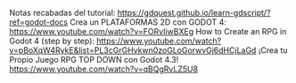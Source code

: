 Notas recabadas del tutorial: https://gdquest.github.io/learn-gdscript/?ref=godot-docs
Crea un PLATAFORMAS 2D con GODOT 4: https://www.youtube.com/watch?v=FORvIiwBXEg
How to Create an RPG in Godot 4 (step by step): https://www.youtube.com/watch?v=pBoXqW4RykE&list=PL3cGrGHvkwn0zoGLoGorwvGj6dHCjLaGd
¡Crea tu Propio Juego RPG TOP DOWN con Godot 4.3! https://www.youtube.com/watch?v=qBQgRvLZ5U8